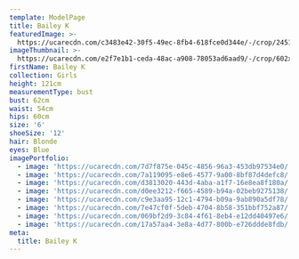 ```yaml
---
template: ModelPage
title: Bailey K
featuredImage: >-
  https://ucarecdn.com/c3483e42-30f5-49ec-8fb4-618fce0d344e/-/crop/2451x976/0,0/-/preview/
imageThumbnail: >-
  https://ucarecdn.com/e2f7e1b1-ceda-48ac-a908-78053ad6aad9/-/crop/602x819/492,540/-/preview/
firstName: Bailey K
collection: Girls
height: 121cm
measurementType: bust
bust: 62cm
waist: 54cm
hips: 60cm
size: '6'
shoeSize: '12'
hair: Blonde
eyes: Blue
imagePortfolio:
  - image: 'https://ucarecdn.com/7d7f875e-045c-4856-96a3-453db97534e0/'
  - image: 'https://ucarecdn.com/7a119095-e8e6-4577-9a00-8bf87d4defc8/'
  - image: 'https://ucarecdn.com/d3813020-443d-4aba-a1f7-16e8ea8f180a/'
  - image: 'https://ucarecdn.com/d0ee3212-f665-4589-b94a-02beb9275138/'
  - image: 'https://ucarecdn.com/c9e3aa95-12c1-4794-b09a-9ab890a5df78/'
  - image: 'https://ucarecdn.com/7e47cf0f-5deb-4704-8b58-351bbf752a87/'
  - image: 'https://ucarecdn.com/069bf2d9-3c84-4f61-8eb4-e12dd40497e6/'
  - image: 'https://ucarecdn.com/17a57aa4-3e8a-4d77-800b-e726ddde8fdb/'
meta:
  title: Bailey K
---
```


